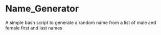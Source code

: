# Name_Generator
A simple bash script to generate a random name from a list of male and female first and last names
